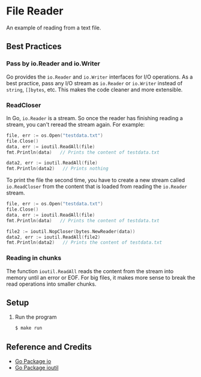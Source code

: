 # File Reader

An example of reading from a text file.

## Best Practices

### Pass by io.Reader and io.Writer

Go provides the `io.Reader` and `io.Writer` interfaces for I/O operations. As a best practice, pass any I/O stream as `io.Reader` or `io.Writer` instead of `string`, `[]bytes`, etc. This makes the code cleaner and more extensible.

### ReadCloser

In Go, `io.Reader` is a stream. So once the reader has finishing reading a stream, you can't reread the stream again. For example:

```go
file, err := os.Open("testdata.txt")
file.Close()
data, err := ioutil.ReadAll(file)
fmt.Println(data)   // Prints the content of testdata.txt

data2, err := ioutil.ReadAll(file)
fmt.Println(data2)   // Prints nothing
```

To print the file the second time, you have to create a new stream called `io.ReadCloser` from the content that is loaded from reading the `io.Reader` stream.

```go
file, err := os.Open("testdata.txt")
file.Close()
data, err := ioutil.ReadAll(file)
fmt.Println(data)   // Prints the content of testdata.txt

file2 := ioutil.NopCloser(bytes.NewReader(data))
data2, err := ioutil.ReadAll(file2)
fmt.Println(data2)   // Prints the content of testdata.txt
```

### Reading in chunks

The function `ioutil.ReadAll` reads the content from the stream into memory until an error or EOF. For big files, it makes more sense to break the read operations into smaller chunks.

## Setup

1. Run the program

   ```bash
   $ make run
   ```

## Reference and Credits

* [Go Package io](https://golang.org/pkg/io/)
* [Go Package ioutil](https://golang.org/pkg/io/ioutil/)
